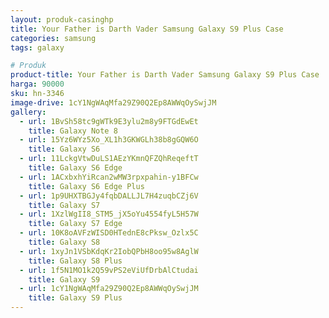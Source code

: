 ```yaml
---
layout: produk-casinghp
title: Your Father is Darth Vader Samsung Galaxy S9 Plus Case
categories: samsung
tags: galaxy

# Produk
product-title: Your Father is Darth Vader Samsung Galaxy S9 Plus Case
harga: 90000
sku: hn-3346
image-drive: 1cY1NgWAqMfa29Z90Q2Ep8AWWqOySwjJM
gallery:
  - url: 1BvSh58tc9gWTk9E3ylu2m8y9FTGdEwEt
    title: Galaxy Note 8
  - url: 15Yz6WYz5Xo_XL1h3GKWGLh38b8gGQW6O
    title: Galaxy S6
  - url: 11LckgVtwDuLS1AEzYKmnQFZQhReqeftT
    title: Galaxy S6 Edge
  - url: 1ACxbxhYiRcan2wMW3rpxpahin-y1BFCw
    title: Galaxy S6 Edge Plus
  - url: 1p9UHXTBGJy4fqbDALLJL7H4zuqbCZj6V
    title: Galaxy S7
  - url: 1XzlWgII8_STM5_jX5oYu4554fyL5H57W
    title: Galaxy S7 Edge
  - url: 10K8oAVFzWISD0HTednE8cPksw_Ozlx5C
    title: Galaxy S8
  - url: 1xyJn1VSbKdqKr2IobQPbH8oo95w8AglW
    title: Galaxy S8 Plus
  - url: 1f5N1MO1k2Q59vPS2eViUfDrbAlCtudai
    title: Galaxy S9
  - url: 1cY1NgWAqMfa29Z90Q2Ep8AWWqOySwjJM
    title: Galaxy S9 Plus
---
```

